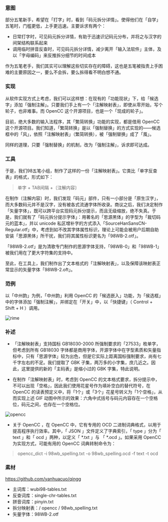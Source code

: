 ### 意图

部分五笔新手，希望在「打字」时，看到「码元拆分详情」。使得他们在「自学」五笔时，门槛更低，上手更迅速。主要诉求有两个：

* 日常打字时，可见码元拆分详情，有助于迅速识记码元分布，并将之与汉字的间架结构联系起来
* 调用临时拼音反查时，可见码元拆分详情，减少离开「输入法软件」主体，及以「字母编码」来反推拆分细节的时间成本

作为五笔老手，我们其实可以理解这些切实存在的障碍，这也是五笔被指责上手困难的主要原因之一，要么不会拆，要么拆得看不明白想不通。

### 实现

从软件实现方式上考虑，我们可以这样想：在现有的「功能现状」下，给「候选字」添加「强制注解」。只要我们手上有一个「注解映射表」，即使从零开始，写个轮子，也非难事。而 OpenCC 这个开源项目，也是一个「现成的轮子」。

目前，绝大多数的输入法程序，其「繁简转换」功能的实现，都是借用 OpenCC 这个开源项目。我们知道，「繁简转换」是以「强制替换」的方式实现的——候选框中的「风」，依照「注解映射表」（繁简转换），被「强制替换」成了「風」。

同样的道理，只要「强制替换」的机制，改为「强制注解」，诉求即可达成。

### 工具

于是，我们98五笔小组，制作了这样的一份「注解映射表」。它类比「单字反查表」的格式，形式如下：

> 单字 + TAB间隔 +〔注解内容〕

在制作〔注解内容〕时，我们发现「码元」部件，只有一小部分是「原生汉字」，而大多数码元并不是汉字，没有被各式流通字体所收录。商议之后，我们决定制作「矢量字体」，既可以跨平台实现码元拆分提示，而且无级缩放，绝不失真。于是，我们就有了「码元拆分提示字体」：用著名的「思源黑体」的字型为「裁切码元的蓝本」，并以 unicode 私区增补字的方式添入「SourceHanSansCN-Regular.otf」中，考虑到如不改其字体属性标识，理论上可能会被用户后期自助安装「思源黑体」所干扰，我们将其属性标识更名为「98WB-2.otf」。

「98WB-2.otf」是为清歌专门制作的思源字体支持，「98WB-0」和「98WB-1」被我们用在了更大字符集的支持中。

至此，在工具上，我们制作出了文本格式的「注解映射表」，以及保障该映射表正常显示的矢量字体「98WB-2.oft」。

### 范例

以「中州韵」为例，「中州韵」利用 OpenCC 的「候选嵌入」功能，为「侯选框」中的字体添加「强制注解」，并绑定在「开关」中，以「快捷键」（ Control + Shift + H ）调用。

![rime](https://raw.githubusercontent.com/yanhuacuo/98wubi-tables/master/wiki-pic/tip-98.gif)


### 补述

* 「注解映射表」支持国标 GB18030-2000 所强制要求的「27533」枚单字，但考虑到所有 GB18030 字体都是商用字体，开源字体中在字型素质和矢量指标中，只有「思源字体」较为出色，但是它实际上距离国标强制要求，尚有七千字左右的不足。我们提取了 GBK 子集，两万多的小字集，庶几近之。因此，这里提供的新的「主码表」是缩小过的 GBK 字集，特此说明。

* 在制作「注解映射表」时，考虑到 OpenCC 的文本格式要求，拆分提示中，不可以出现「空格」，因此我们使用花星号作为填补空白的替代符号，在 OpenCC 的读表预定义中，将「1个」或「3个」花星号转义为「1个空格」，从而实现上述 GIF 动图中所示的效果：六角中式括号与码元内容存在一个空格位，码元之间，也存在一个空格位。

![opencc](https://raw.githubusercontent.com/yanhuacuo/98wubi-tables/master/wiki-pic/opencc.png)


* 关于 OpenCC ，在 OpenCC 中，它有专用的 OCD 二进制词典格式，以用于提高程序执行效率。其中，「 JSON 」文件定义了字典索引，「 type 」分为「 text 」和「 ocd 」两种，以定义「 \*.txt 」与 「 \*.ocd 」。如果采用 OpenCC 为实现方式，可能有用的 OpenCC 词典转制命令为：
> opencc_dict -i 98wb_spelling.txt -o 98wb_spelling.ocd -f text -t ocd

### 素材

https://github.com/yanhuacuo/qingg

* 主词库：wubi98-tables.txt
* 反查词库：single-chr-tables.txt
* 拼音词库：pinyin.txt
* 拆分映射表：/ opencc / 98wb_spelling.txt
* 矢量字体：98WB-2.otf
